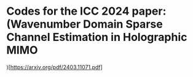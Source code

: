 # Codes for the ICC 2024 paper: (Wavenumber Domain Sparse Channel Estimation in Holographic MIMO
)[https://arxiv.org/pdf/2403.11071.pdf]
